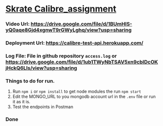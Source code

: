 # [Skrate Calibre_assignment](https://firebasestorage.googleapis.com/v0/b/skrate-webapp.appspot.com/o/Skrate%20Calibre%20Backend%20(Node)%20Feature%20Building.pdf?alt=media&token=ab1b0419-ccd7-4516-b114-7307df8b78cb)


### Video Url: https://drive.google.com/file/d/1BUmHlS-yQ0aqe8Gjd4xgnwT9rGWyLghq/view?usp=sharing
### Deployment Url: https://calibre-test-api.herokuapp.com/
### Log File: File in github repository `access.log`  or  https://drive.google.com/file/d/1ub1TWyNbTSAV5xn9cbIDcOKjHckQ6Lls/view?usp=sharing
### Things to do for run.
1. Run `npm i` or `npm install` to get node modules the run `npm start`
2. Edit the MONGO_URL to you mongodb account url in the `.env` file or run it as it is.
3. Test the endpoints in Postman

### Done
